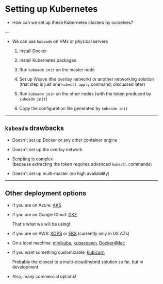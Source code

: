 # Setting up Kubernetes

- How can we set up these Kubernetes clusters by ourselves?

--

- We can use `kubeadm` on VMs or physical servers

    1. Install Docker

    2. Install Kubernetes packages

    3. Run `kubeadm init` on the master node

    4. Set up Weave (the overlay network) or another networking solution
       <br/>
       (that step is just one `kubectl apply` command; discussed later)

    5. Run `kubeadm join` on the other nodes (with the token produced by `kubeadm init`)

    6. Copy the configuration file generated by `kubeadm init`

---

## `kubeadm` drawbacks

- Doesn't set up Docker or any other container engine

- Doesn't set up the overlay network

- Scripting is complex
  <br/>
  (because extracting the token requires advanced `kubectl` commands)

- Doesn't set up multi-master (no high availability)

---

## Other deployment options

- If you are on Azure:
  [AKS](https://azure.microsoft.com/services/container-service/)

- If you are on Google Cloud:
  [GKE](https://cloud.google.com/kubernetes-engine/)

  That's what we will be using!

- If you are on AWS:
  [KOPS](https://github.com/kubernetes/kops) or [EKS](https://aws.amazon.com/eks/) (currently only in US AZs)

- On a local machine:
  [minikube](https://kubernetes.io/docs/getting-started-guides/minikube/),
  [kubespawn](https://github.com/kinvolk/kube-spawn),
  [Docker4Mac](https://docs.docker.com/docker-for-mac/kubernetes/)

- If you want something customizable:
  [kubicorn](https://github.com/kris-nova/kubicorn)

  Probably the closest to a multi-cloud/hybrid solution so far, but in development

- Also, many commercial options!
